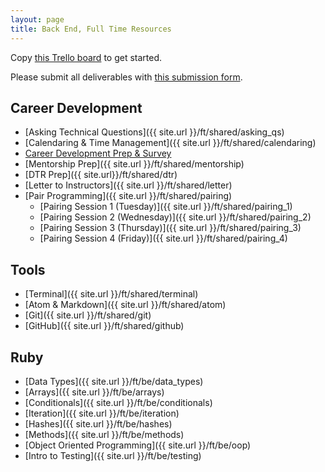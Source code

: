 ```yaml
---
layout: page
title: Back End, Full Time Resources
---
```


<p>Copy <a href="https://trello.com/b/BJlBXegK/accelerated-mod-0" target="blank">this Trello board</a> to get started.</p>

Please submit all deliverables with <a href="https://forms.gle/NnyAMpJt9EALvKJk9" target="_blank">this submission form</a>.

## Career Development

* [Asking Technical Questions]({{ site.url }}/ft/shared/asking_qs) 
* [Calendaring & Time Management]({{ site.url }}/ft/shared/calendaring)
* <a href="https://careerdev.turing.edu/module-1-prework/index" target="_blank">Career Development Prep & Survey</a>
* [Mentorship Prep]({{ site.url }}/ft/shared/mentorship)
* [DTR Prep]({{ site.url}}/ft/shared/dtr)
* [Letter to Instructors]({{ site.url }}/ft/shared/letter)
* [Pair Programming]({{ site.url }}/ft/shared/pairing)
  - [Pairing Session 1 (Tuesday)]({{ site.url }}/ft/shared/pairing_1)
  - [Pairing Session 2 (Wednesday)]({{ site.url }}/ft/shared/pairing_2)
  - [Pairing Session 3 (Thursday)]({{ site.url }}/ft/shared/pairing_3)
  - [Pairing Session 4 (Friday)]({{ site.url }}/ft/shared/pairing_4)

## Tools

* [Terminal]({{ site.url }}/ft/shared/terminal)
* [Atom & Markdown]({{ site.url }}/ft/shared/atom)
* [Git]({{ site.url }}/ft/shared/git)
* [GitHub]({{ site.url }}/ft/shared/github)

## Ruby

* [Data Types]({{ site.url }}/ft/be/data_types)
* [Arrays]({{ site.url }}/ft/be/arrays)
* [Conditionals]({{ site.url }}/ft/be/conditionals)
* [Iteration]({{ site.url }}/ft/be/iteration)
* [Hashes]({{ site.url }}/ft/be/hashes)
* [Methods]({{ site.url }}/ft/be/methods)
* [Object Oriented Programming]({{ site.url }}/ft/be/oop)
* [Intro to Testing]({{ site.url }}/ft/be/testing)


<br>
<br>
<br>
